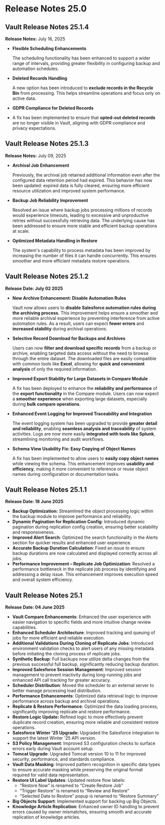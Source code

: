 # Release Notes 25.0

## Vault Release Notes 25.1.4

**Release Notes:** July 16, 2025

*   **Flexible Scheduling Enhancements**

    The scheduling functionality has been enhanced to support a wider range of intervals, providing greater flexibility in configuring backup and automation schedules.
*   **Deleted Records Handling**

    A new option has been introduced to **exclude records in the Recycle Bin** from processing. This helps streamline operations and focus only on active data.
* **GDPR Compliance for Deleted Records**
* A fix has been implemented to ensure that **opted-out deleted records** are no longer visible in Vault, aligning with GDPR compliance and privacy expectations.

## Vault Release Notes 25.1.3

**Release Notes:** July 09, 2025

*   **Archival Job Enhancement**

    Previously, the archival job retained additional information even after the configured data retention period had expired. This behavior has now been updated: expired data is fully cleared, ensuring more efficient resource utilization and improved system performance.
*   **Backup Job Reliability Improvement**

    Resolved an issue where backup jobs processing millions of records would experience timeouts, leading to excessive and unproductive retries without successfully retrieving data. The underlying cause has been addressed to ensure more stable and efficient backup operations at scale.
*   **Optimized Metadata Handling in Restore**

    The system's capability to process metadata has been improved by increasing the number of files it can handle concurrently. This ensures smoother and more efficient metadata restore operations.

## Vault Release Notes 25.1.2

**Release Date: July 02 2025**

*   **New Archive Enhancement: Disable Automation Rules**

    Vault now allows users to **disable Salesforce automation rules during the archiving process**. This improvement helps ensure a smoother and more reliable archival experience by preventing interference from active automation rules. As a result, users can expect **fewer errors** and **increased stability** during archival operations.
*   **Selective Record Download for Backups and Archives**

    Users can now **filter and download specific records** from a backup or archive, enabling targeted data access without the need to browse through the entire dataset. The downloaded files are easily compatible with common tools like **Excel**, allowing for **quick and convenient analysis** of only the required information.
*   **Improved Export Stability for Large Datasets in Compare Module**

    A fix has been deployed to enhance the **reliability and performance** of the **export functionality** in the Compare module. Users can now expect a **smoother experience** when exporting large datasets, especially during **bulk compare operations**.
*   **Enhanced Event Logging for Improved Traceability and Integration**

    The event logging system has been upgraded to provide **greater detail and reliability**, enabling **seamless analysis and traceability** of system activities. Logs are now more easily **integrated with tools like Splunk**, streamlining monitoring and audit workflows.
*   **Schema View Usability Fix: Easy Copying of Object Names**

    A fix has been implemented to allow users to **easily copy object names** while viewing the schema. This enhancement improves **usability and efficiency**, making it more convenient to reference or reuse object names during configuration or documentation tasks.

## Vault Release Notes 25.1.1

**Release Date: 18 June 2025**

* **Backup Optimization:** Streamlined the object processing logic within the backup module to improve performance and reliability.
* **Dynamic Pagination for Replication Config**: Introduced dynamic pagination during replication config creation, ensuring better scalability and responsiveness.
* **Improved Alert Search**: Optimized the search functionality in the Alerts section for quicker results and enhanced user experience.
* **Accurate Backup Duration Calculation**: Fixed an issue to ensure backup durations are now calculated and displayed correctly across all jobs.
* **Performance Improvement – Replicate Job Optimization**: Resolved a performance bottleneck in the replicate job process by identifying and addressing a delay issue. This enhancement improves execution speed and overall system efficiency.

## Vault Release Notes 25.1

**Release Date: 04 June 2025**

* **Vault Compare Enhancements**: Enhanced the user experience with easier navigation to specific fields and more intuitive change review capabilities.&#x20;
* **Enhanced Scheduler Architecture**: Improved tracking and queuing of jobs for more efficient and reliable execution.
* **Additional Validations During Cloning of Replicate Jobs**: Introduced environment validation checks to alert users of any missing metadata before initiating the cloning process of replicate jobs.
* **Synthetic Backup**: Full backups now utilize delta changes from the previous successful full backup, significantly reducing backup duration.
* **Improved Salesforce Session Management**: Improved session management to prevent inactivity during long-running jobs and enhanced API call tracking for greater accuracy.
* **Scheduler Distribution**: Moved the scheduler to an external server to better manage processing load distribution.
* **Performance Enhancements**: Optimized data retrieval logic to improve performance across backup and archival operations.
* **Replicate & Restore Performance**: Optimized the data loading process, significantly improving replicate and restore performance.
* **Restore Logic Update:** Refined logic to more effectively prevent duplicate record creation, ensuring more reliable and consistent restore operations.
* **Salesforce Winter ’25 Upgrade:** Upgraded the Salesforce integration to support the latest Winter ’25 API version.
* **S3 Policy Management**: Improved S3 configuration checks to surface errors early during Vault account setup.
* **Tomcat Upgrade**: Upgraded Tomcat version 10 to 11 for improved security, performance, and standards compliance.
* **Vault Data Masking**: Improved pattern recognition in specific data types to ensure accurate masking while preserving the original format required for valid data representation.
* **Restore UI Label Updates**: Updated restore flow labels:
  * “Restore Now” is renamed to “Create Restore Job”
  * “Trigger Restore” is renamed to “Review and Restore”
  * “Selected Data to Restore” popup is renamed to “Restore Summary”
* **Big Objects Support**: Implemented support for backing up Big Objects.
* **Knowledge Article Replication**: Enhanced owner ID handling to prevent errors caused by owner mismatches, ensuring smooth and accurate replication of knowledge articles.
